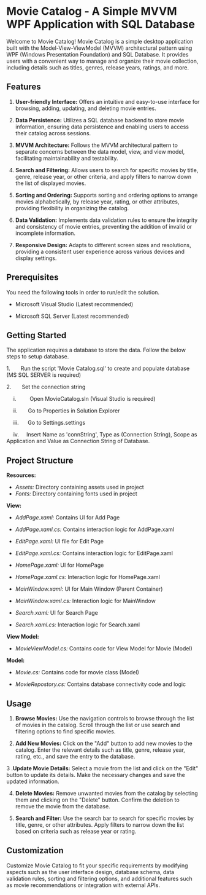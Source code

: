 # Movie Catalog - A Simple MVVM WPF Application with SQL Database
Welcome to Movie Catalog! Movie Catalog is a simple desktop application built with the Model-View-ViewModel (MVVM) architectural pattern using WPF (Windows Presentation Foundation) and SQL Database. It provides users with a convenient way to manage and organize their movie collection, including details such as titles, genres, release years, ratings, and more.

## Features
1. **User-friendly Interface:** Offers an intuitive and easy-to-use interface for browsing, adding, updating, and deleting movie entries.

2. **Data Persistence:** Utilizes a SQL database backend to store movie information, ensuring data persistence and enabling users to access their catalog across sessions.

3. **MVVM Architecture:** Follows the MVVM architectural pattern to separate concerns between the data model, view, and view model, facilitating maintainability and testability.

4. **Search and Filtering:** Allows users to search for specific movies by title, genre, release year, or other criteria, and apply filters to narrow down the list of displayed movies.

5. **Sorting and Ordering:** Supports sorting and ordering options to arrange movies alphabetically, by release year, rating, or other attributes, providing flexibility in organizing the catalog.

6. **Data Validation:** Implements data validation rules to ensure the integrity and consistency of movie entries, preventing the addition of invalid or incomplete information.

7. **Responsive Design:** Adapts to different screen sizes and resolutions, providing a consistent user experience across various devices and display settings.

## **Prerequisites**

You need the following tools in order to run/edit the solution.

- Microsoft Visual Studio (Latest recommended)

- Microsoft SQL Server (Latest recommended)

## **Getting Started**

The application requires a database to store the data. Follow the below
steps to setup database. 

1.      
Run the script 'Movie Catalog.sql' to create and
populate database (MS SQL SERVER is required)

2.      
Set the connection string

&ensp;&ensp;  i.        
  Open MovieCatalog.sln (Visual Studio is required)

&ensp;&ensp;  ii.      
  Go to Properties in Solution Explorer

&ensp;&ensp;  iii.     
  Go to Settings.settings

&ensp;&ensp;  iv.    
  Insert Name as 'connString', Type as (Connection String), Scope as Application and Value as Connection String of Database.

## **Project Structure**

**Resources:**
        
- *Assets:* Directory containing assets used in project
        
- *Fonts:* Directory containing fonts used in project

**View:**
        
- *AddPage.xaml:* Contains UI for Add Page
        
- *AddPage.xaml.cs:* Contains interaction logic for AddPage.xaml
        
- *EditPage.xaml:* UI file for Edit Page

- *EditPage.xaml.cs:* Contains interaction logic for EditPage.xaml

- *HomePage.xaml:* UI for HomePage
        
- *HomePage.xaml.cs:* Interaction logic for HomePage.xaml
        
- *MainWindow.xaml:* UI for Main Window (Parent Container)
        
- *MainWindow.xaml.cs:* Interaction logic for MainWindow

- *Search.xaml:* UI for Search Page

- *Search.xaml.cs:* Interaction logic for Search.xaml

**View Model:**
       
- *MovieViewModel.cs:* Contains code for View Model for Movie (Model)

**Model:**

- *Movie.cs:* Contains code for movie class (Model)

- *MovieRepostory.cs:* Contains database connectivity code and logic

## Usage
1. **Browse Movies:** Use the navigation controls to browse through the list of movies in the catalog. Scroll through the list or use search and filtering options to find specific movies.

2. **Add New Movies:** Click on the "Add" button to add new movies to the catalog. Enter the relevant details such as title, genre, release year, rating, etc., and save the entry to the database.

3 .**Update Movie Details:** Select a movie from the list and click on the "Edit" button to update its details. Make the necessary changes and save the updated information.

4. **Delete Movies:** Remove unwanted movies from the catalog by selecting them and clicking on the "Delete" button. Confirm the deletion to remove the movie from the database.

5. **Search and Filter:** Use the search bar to search for specific movies by title, genre, or other attributes. Apply filters to narrow down the list based on criteria such as release year or rating.

## Customization
Customize Movie Catalog to fit your specific requirements by modifying aspects such as the user interface design, database schema, data validation rules, sorting and filtering options, and additional features such as movie recommendations or integration with external APIs. 
